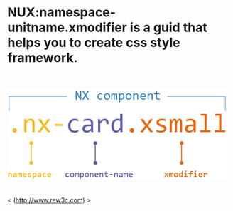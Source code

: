 # NUX:namespace-unitname.xmodifier is a guid that helps you to create css style framework.
  <br />
  <br />
![image](https://github.com/rew3c/NUX/blob/master/logo.png)  
  <br />
  <br />  
< (http://www.rew3c.com) >
